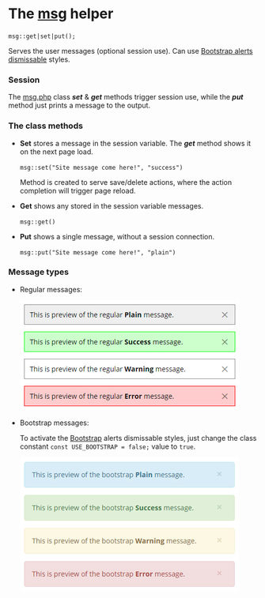 # The [msg](msg.php) helper #

``msg::get|set|put(); ``

Serves the user messages (optional session use). Can use [Bootstrap alerts dismissable](http://getbootstrap.com/components/#alerts-dismissible) styles.

### Session ###
The [msg.php](msg.php) class ***set*** & ***get*** methods trigger session use, while the ***put*** method just prints a message to the output.  

### The class methods ###
* **Set** stores a message in the session variable. The ***get*** method shows it on the next page load.
	
	`msg::set("Site message come here!", "success")` 
	
	Method is created to serve save/delete actions, where the action completion will trigger page reload.
    
* **Get** shows any stored in the session variable messages.
	
	`msg::get()`

* **Put** shows a single message, without a session connection.

	`msg::put("Site message come here!", "plain")`

### Message types ###
* Regular messages:

	![Regular messages](../repo-files/msg-types-regular.jpg "Regular messages examples")
 
* Bootstrap messages: 

	To activate the [Bootstrap](http://getbootstrap.com/components/#alerts-dismissible) alerts dismissable styles, just change the class constant `const USE_BOOTSTRAP = false;` value to `true`.

	![Bootstrap messages](../repo-files/msg-types-bootstrap.jpg "Bootstrap messages examples")